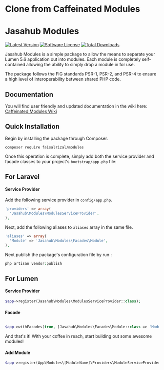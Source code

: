 Clone from Caffeinated Modules
===================

# Jasahub Modules
[![Latest Version](https://img.shields.io/github/release/faisalrizal/lumen-modules.svg?style=flat-square)](https://github.com/faisalrizal/lumen-modules/releases)
[![Software License](https://img.shields.io/badge/license-MIT-brightgreen.svg?style=flat-square)](LICENSE)
[![Total Downloads](https://img.shields.io/packagist/dt/faisalrizal/lumen-modules.svg?style=flat-square)](https://packagist.org/packages/faisalrizal/lumen-modules)

Jasahub Modules is a simple package to allow the means to separate your Lumen 5.6 application out into modules. Each module is completely self-contained allowing the ability to simply drop a module in for use.

The package follows the FIG standards PSR-1, PSR-2, and PSR-4 to ensure a high level of interoperability between shared PHP code.

## Documentation
You will find user friendly and updated documentation in the wiki here: [Caffeinated Modules Wiki](https://github.com/caffeinated/modules/wiki)

## Quick Installation
Begin by installing the package through Composer.

```
composer require faisalrizal/modules
```

Once this operation is complete, simply add both the service provider and facade classes to your project's `bootstrap/app.php` file:

## For Laravel

#### Service Provider
Add the following service provider in `config/app.php`.

```php
'providers' => array(
  'Jasahub\Modules\ModulesServiceProvider',
),
```
Next, add the following aliases to `aliases` array in the same file.

```php
'aliases' => array(
  'Module' => 'Jasahub\Modules\Facades\Module',
),
```
Next publish the package's configuration file by run :

```php
php artisan vendor:publish
```

## For Lumen

#### Service Provider

```php
$app->register(Jasahub\Modules\ModulesServiceProvider::class);
```

#### Facade

```php

$app->withFacades(true, [Jasahub\Modules\Facades\Module::class => 'Module']);
```

And that's it! With your coffee in reach, start building out some awesome modules!

#### Add Module 
```php
$app->register(App\Modules\[ModuleName]\Providers\ModuleServiceProvider::class);
```
